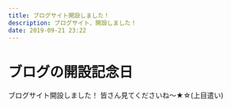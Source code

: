 ```yaml
---
title: ブログサイト開設しました！
description: ブログサイト、開設しました！
date: 2019-09-21 23:22
---
```


# ブログの開設記念日

ブログサイト開設しました！
皆さん見てくださいね〜★☆(上目遣い)